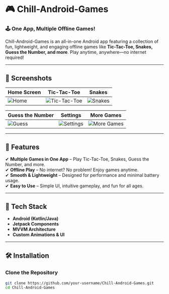 # 🎮 Chill-Android-Games  

### 🕹 One App, Multiple Offline Games!  

Chill-Android-Games is an all-in-one Android app featuring a collection of fun, lightweight, and engaging offline games like **Tic-Tac-Toe, Snakes, Guess the Number, and more**. Play anytime, anywhere—no internet required!  

---

## 📸 Screenshots  

| Home Screen | Tic-Tac-Toe | Snakes |
|------------|------------|------------|
| ![Home](screenshots/home.png) | ![Tic-Tac-Toe](screenshots/tic_tac_toe.png) | ![Snakes](screenshots/snakes.png) |

| Guess the Number | Settings | More Games |
|-----------------|------------|------------|
| ![Guess](screenshots/guess_number.png) | ![Settings](screenshots/settings.png) | ![More Games](screenshots/more_games.png) |

---

## 🚀 Features  
✔ **Multiple Games in One App** – Play Tic-Tac-Toe, Snakes, Guess the Number, and more.  
✔ **Offline Play** – No internet? No problem! Enjoy games anytime.  
✔ **Smooth & Lightweight** – Designed for performance and minimal battery usage.  
✔ **Easy to Use** – Simple UI, intuitive gameplay, and fun for all ages.  

---

## 🔧 Tech Stack  
- **Android (Kotlin/Java)**  
- **Jetpack Components**  
- **MVVM Architecture**  
- **Custom Animations & UI**  

---

## 🛠 Installation  

### **Clone the Repository**  
```sh
git clone https://github.com/your-username/Chill-Android-Games.git
cd Chill-Android-Games
